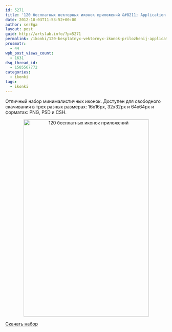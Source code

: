 ```yaml
---
id: 5271
title: '120 бесплатных векторных иконок приложений &#8211; Application Icon Set'
date: 2012-10-03T11:53:52+00:00
author: serEga
layout: post
guid: http://artslab.info/?p=5271
permalink: /ikonki/120-besplatnyx-vektornyx-ikonok-prilozhenij-application-icon-set/
prosmotr:
  - 44
wpb_post_views_count:
  - 1631
dsq_thread_id:
  - 1585567772
categories:
  - ikonki
tags:
  - ikonki
---
```

Отличный набор минималистичных иконок. Доступен для свободного скачивания в трех разных размерах: 16x16px, 32x32px и 64x64px и форматах: PNG, PSD и CSH.

<center>
  <img src="http://googledrive.com/host/0B9lHVSSSdxdxd0hjdUdmRzY3Tjg/besplatnii_ikonki_prilozhenii.jpg" alt="120 бесплатных иконок приложений" title="besplatnii_ikonki_prilozhenii" width="391" height="614" class="aligncenter size-full wp-image-5282" srcset="http://googledrive.com/host/0B9lHVSSSdxdxd0hjdUdmRzY3Tjg/besplatnii_ikonki_prilozhenii.jpg 391w, http://googledrive.com/host/0B9lHVSSSdxdxd0hjdUdmRzY3Tjg/besplatnii_ikonki_prilozhenii-191x300.jpg 191w" sizes="(max-width: 391px) 100vw, 391px" />
</center>

[Скачать набор](http://tympanus.net/codrops/2012/10/02/freebie-application-icon-set-png-psd-csh/)